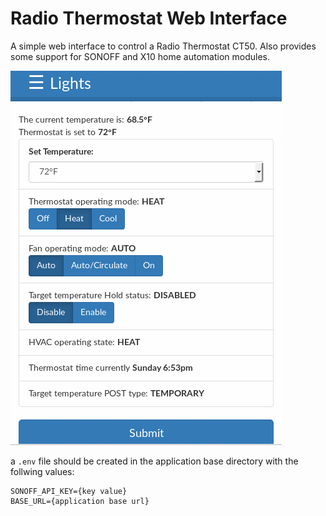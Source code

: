 # Radio Thermostat Web Interface

A simple web interface to control a Radio Thermostat CT50. Also provides some support for SONOFF and X10 home automation modules.

![Radio Thermostat Interface](https://raw.githubusercontent.com/VickyKoblinski/radio_thermostat/master/docs/RadioThermostatInterface.gif "Radio Thermostat Interface")

a ```.env``` file should be created in the application base directory with the follwing values:
```
SONOFF_API_KEY={key value}
BASE_URL={application base url}
```